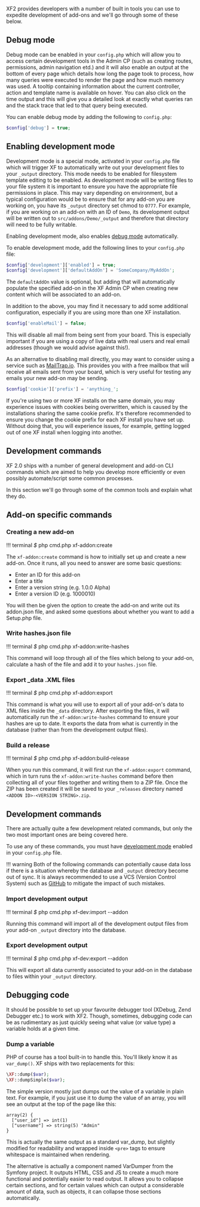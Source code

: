 XF2 provides developers with a number of built in tools you can use to expedite development of add-ons and we'll go through some of these below.

## Debug mode

Debug mode can be enabled in your `config.php` which will allow you to access certain development tools in the Admin CP (such as creating routes, permissions, admin navigation etd.) and it will also enable an output at the bottom of every page which details how long the page took to process, how many queries were executed to render the page and how much memory was used. A tooltip containing information about the current controller, action and template name is available on hover. You can also click on the time output and this will give you a detailed look at exactly what queries ran and the stack trace that led to that query being executed.
 
 You can enable debug mode by adding the following to `config.php`:
 
```php
$config['debug'] = true;
``` 

## Enabling development mode

Development mode is a special mode, activated in your `config.php` file which will trigger XF to automatically write out your development files to your `_output` directory. This mode needs to be enabled for filesystem template editing to be enabled. As development mode will be writing files to your file system it is important to ensure you have the appropriate file permissions in place. This may vary depending on environment, but a typical configuration would be to ensure that for any add-on you are working on, you have its `_output` directory set chmod to `0777`. For example, if you are working on an add-on with an ID of `Demo`, its development output will be written out to `src/addons/Demo/_output` and therefore that directory will need to be fully writable.

Enabling development mode, also enables [debug mode](#debug-mode) automatically.

To enable development mode, add the following lines to your `config.php` file:

```php
$config['development']['enabled'] = true;
$config['development']['defaultAddOn'] = 'SomeCompany/MyAddOn';
```

The `defaultAddOn` value is optional, but adding that will automatically populate the specified add-on in the XF Admin CP when creating new content which will be associated to an add-on.

In addition to the above, you may find it necessary to add some additional configuration, especially if you are using more than one XF installation.

```php
$config['enableMail'] = false;
```

This will disable all mail from being sent from your board. This is especially important if you are using a copy of live data with real users and real email addresses (though we would advise against this!).

As an alternative to disabling mail directly, you may want to consider using a service such as [MailTrap.io](https://mailtrap.io). This provides you with a free mailbox that will receive all emails sent from your board, which is very useful for testing any emails your new add-on may be sending.

```php
$config['cookie']['prefix'] = 'anything_';
```

If you're using two or more XF installs on the same domain, you may experience issues with cookies being overwritten, which is caused by the installations sharing the same cookie prefix. It's therefore recommended to ensure you change the cookie prefix for each XF install you have set up. Without doing that, you will experience issues, for example, getting logged out of one XF install when logging into another.

## Development commands

XF 2.0 ships with a number of general development and add-on CLI commands which are aimed to help you develop more efficiently or even possibly automate/script some common processes.

In this section we'll go through some of the common tools and explain what they do.

## Add-on specific commands

### Creating a new add-on

!!! terminal
    *$* php cmd.php xf-addon:create

The `xf-addon:create` command is how to initially set up and create a new add-on. Once it runs, all you need to answer are some basic questions:

* Enter an ID for this add-on
* Enter a title
* Enter a version string (e.g. 1.0.0 Alpha)
* Enter a version ID (e.g. 1000010)

You will then be given the option to create the add-on and write out its addon.json file, and asked some questions about  whether you want to add a Setup.php file.

### Write hashes.json file

!!! terminal
    *$* php cmd.php xf-addon:write-hashes <ADDON ID>

This command will loop through all of the files which belong to your add-on, calculate a hash of the file and add it to 
your `hashes.json` file.

### Export _data .XML files

!!! terminal
    *$* php cmd.php xf-addon:export <ADDON ID>

This command is what you will use to export all of your add-on's data to XML files inside the `_data` 
directory. After exporting the files, it will automatically run the `xf-addon:write-hashes` command to ensure your 
hashes are up to date. It exports the data from what is currently in the database (rather than from the development output files).

### Build a release

!!! terminal
    *$* php cmd.php xf-addon:build-release <ADDON ID>

When you run this command, it will first run the `xf-addon:export` command, which in turn runs the `xf-addon:write-hashes` 
command before then collecting all of your files together and writing them to a ZIP file. Once the ZIP has been created 
it will be saved to your `_releases` directory named `<ADDON ID>-<VERSION STRING>.zip`.

## Development commands

There are actually quite a few development related commands, but only the two most important ones are being covered here.

To use any of these commands, you must have [development mode](#enabling-development-mode) enabled in your 
`config.php` file.

!!! warning
	Both of the following commands can potentially cause data loss if there is a situation whereby the database and `_output` 
	directory become out of sync. It is always recommended to use a VCS (Version Control System) such as 
	[GitHub](https://github.com) to mitigate the impact of such mistakes.

### Import development output

!!! terminal
    *$* php cmd.php xf-dev:import --addon <ADDON ID>

Running this command will import all of the development output files from your add-on `_output` directory into the 
database.

### Export development output

!!! terminal
    *$* php cmd.php xf-dev:export --addon <ADDON ID>

This will export all data currently associated to your add-on in the database to files within your 
`_output` directory.

## Debugging code

It should be possible to set up your favourite debugger tool (XDebug, Zend Debugger etc.) to work with XF2. Though, sometimes, debugging code can be as rudimentary as just quickly seeing what value (or value type) a variable holds at a given time.
 
### Dump a variable

PHP of course has a tool built-in to handle this. You'll likely know it as `var_dump()`. XF ships with two replacements for this:

```php
\XF::dump($var);
\XF::dumpSimple($var);
```

The simple version mostly just dumps out the value of a variable in plain text. For example, if you just use it to dump the value of an array, you will see an output at the top of the page like this:

```plain
array(2) {
  ["user_id"] => int(1)
  ["username"] => string(5) "Admin"
}
```

This is actually the same output as a standard var_dump, but slightly modified for readability and wrapped inside `<pre>` tags to ensure whitespace is maintained when rendering.

The alternative is actually a component named VarDumper from the Symfony project. It outputs HTML, CSS and JS to create a much more functional and potentially easier to read output. It allows you to collapse certain sections, and for certain values which can output a considerable amount of data, such as objects, it can collapse those sections automatically.  